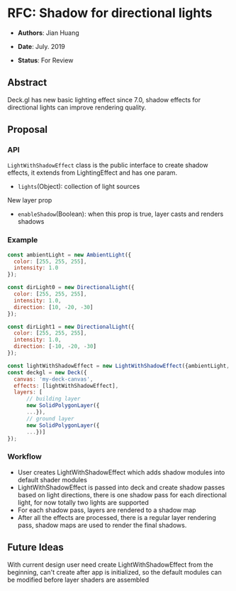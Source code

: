 # RFC: Shadow for directional lights

* **Authors**: Jian Huang

* **Date**: July. 2019

* **Status**: For Review

## Abstract
Deck.gl has new basic lighting effect since 7.0, shadow effects for directional lights can improve rendering quality.

## Proposal
### API
`LightWithShadowEffect` class is the public interface to create shadow effects, it extends from LightingEffect and has one param.
* `lights`(Object): collection of light sources

New layer prop
* `enableShadow`(Boolean): when this prop is true, layer casts and renders shadows

### Example
```js
const ambientLight = new AmbientLight({
  color: [255, 255, 255],
  intensity: 1.0
});

const dirLight0 = new DirectionalLight({
  color: [255, 255, 255],
  intensity: 1.0,
  direction: [10, -20, -30]
});

const dirLight1 = new DirectionalLight({
  color: [255, 255, 255],
  intensity: 1.0,
  direction: [-10, -20, -30]
});

const lightWithShadowEffect = new LightWithShadowEffect({ambientLight, dirLight0, dirLight1});
const deckgl = new Deck({
  canvas: 'my-deck-canvas',
  effects: [lightWithShadowEffect],
  layers: [
      // building layer
      new SolidPolygonLayer({
      ...}),
      // ground layer
      new SolidPolygonLayer({
      ...})]
});
```
### Workflow
* User creates LightWithShadowEffect which adds shadow modules into default shader modules
* LightWithShadowEffect is passed into deck and create shadow passes based on light directions, there is one shadow pass for each directional light, for now totally two lights are supported
* For each shadow pass, layers are rendered to a shadow map
* After all the effects are processed, there is a regular layer rendering pass, shadow maps are used to render the final shadows.

## Future Ideas
 With current design user need create LightWithShadowEffect from the beginning, can't create after app is initialized, so the default modules can be modified before layer shaders are assembled
